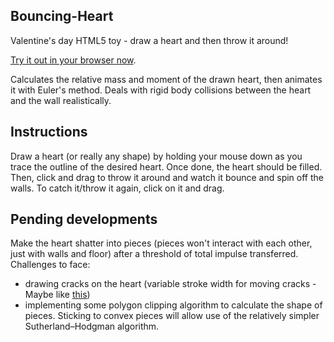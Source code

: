 ## Bouncing-Heart
Valentine's day HTML5 toy - draw a heart and then throw it around! 

[Try it out in your browser now][1].

Calculates the relative mass and moment of the drawn heart, then animates it with Euler's method. Deals with rigid body collisions between the heart and the wall realistically.

[1]: http://rawgit.com/harpocrates/Bouncing-Heart/master/Bouncing%20Heart.html "Bouncing Heart"

## Instructions
Draw a heart (or really any shape) by holding your mouse down as you trace the outline of the desired heart. Once done, the heart should be filled. Then, click and drag to throw it around and watch it bounce and spin off the walls. To catch it/throw it again, click on it and drag.

## Pending developments
Make the heart shatter into pieces (pieces won't interact with each other, just with walls and floor) after a threshold of total impulse transferred. Challenges to face:
  * drawing cracks on the heart (variable stroke width for moving cracks - Maybe like [this](http://stackoverflow.com/questions/12844491/drawing-lines-with-continuously-varying-line-width-on-html-canvas))
  * implementing some polygon clipping algorithm to calculate the shape of pieces. Sticking to convex pieces will allow use of the relatively simpler Sutherland–Hodgman algorithm.
